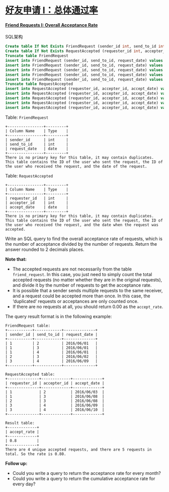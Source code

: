 # [好友申请 I：总体通过率](https://leetcode-cn.com/problems/friend-requests-i-overall-acceptance-rate)  

#### [Friend Requests I: Overall Acceptance Rate](https://leetcode-cn.com/problems/friend-requests-i-overall-acceptance-rate/)

SQL架构

```sql
Create table If Not Exists FriendRequest (sender_id int, send_to_id int, request_date date)
Create table If Not Exists RequestAccepted (requester_id int, accepter_id int, accept_date date)
Truncate table FriendRequest
insert into FriendRequest (sender_id, send_to_id, request_date) values ('1', '2', '2016/06/01')
insert into FriendRequest (sender_id, send_to_id, request_date) values ('1', '3', '2016/06/01')
insert into FriendRequest (sender_id, send_to_id, request_date) values ('1', '4', '2016/06/01')
insert into FriendRequest (sender_id, send_to_id, request_date) values ('2', '3', '2016/06/02')
insert into FriendRequest (sender_id, send_to_id, request_date) values ('3', '4', '2016/06/09')
Truncate table RequestAccepted
insert into RequestAccepted (requester_id, accepter_id, accept_date) values ('1', '2', '2016/06/03')
insert into RequestAccepted (requester_id, accepter_id, accept_date) values ('1', '3', '2016/06/08')
insert into RequestAccepted (requester_id, accepter_id, accept_date) values ('2', '3', '2016/06/08')
insert into RequestAccepted (requester_id, accepter_id, accept_date) values ('3', '4', '2016/06/09')
insert into RequestAccepted (requester_id, accepter_id, accept_date) values ('3', '4', '2016/06/10')
```

Table: `FriendRequest`

```
+----------------+---------+
| Column Name    | Type    |
+----------------+---------+
| sender_id      | int     |
| send_to_id     | int     |
| request_date   | date    |
+----------------+---------+
There is no primary key for this table, it may contain duplicates.
This table contains the ID of the user who sent the request, the ID of the user who received the request, and the date of the request.
```

Table: `RequestAccepted`

```
+----------------+---------+
| Column Name    | Type    |
+----------------+---------+
| requester_id   | int     |
| accepter_id    | int     |
| accept_date    | date    |
+----------------+---------+
There is no primary key for this table, it may contain duplicates.
This table contains the ID of the user who sent the request, the ID of the user who received the request, and the date when the request was accepted.
```

Write an SQL query to find the overall acceptance rate of requests, which is the number of acceptance divided by the number of requests. Return the answer rounded to 2 decimals places.

**Note that:**

- The accepted requests are not necessarily from the table `friend_request`. In this case, you just need to simply count the total accepted requests (no matter whether they are in the original requests), and divide it by the number of requests to get the acceptance rate.
- It is possible that a sender sends multiple requests to the same receiver, and a request could be accepted more than once. In this case, the ‘duplicated’ requests or acceptances are only counted once.
- If there are no requests at all, you should return 0.00 as the `accept_rate`.

The query result format is in the following example:

```
FriendRequest table:
+-----------+------------+--------------+
| sender_id | send_to_id | request_date |
+-----------+------------+--------------+
| 1         | 2          | 2016/06/01   |
| 1         | 3          | 2016/06/01   |
| 1         | 4          | 2016/06/01   |
| 2         | 3          | 2016/06/02   |
| 3         | 4          | 2016/06/09   |
+-----------+------------+--------------+

RequestAccepted table:
+--------------+-------------+-------------+
| requester_id | accepter_id | accept_date |
+--------------+-------------+-------------+
| 1            | 2           | 2016/06/03  |
| 1            | 3           | 2016/06/08  |
| 2            | 3           | 2016/06/08  |
| 3            | 4           | 2016/06/09  |
| 3            | 4           | 2016/06/10  |
+--------------+-------------+-------------+

Result table:
+-------------+
| accept_rate |
+-------------+
| 0.8         |
+-------------+
There are 4 unique accepted requests, and there are 5 requests in total. So the rate is 0.80.
```

**Follow up:**

- Could you write a query to return the acceptance rate for every month?
- Could you write a query to return the cumulative acceptance rate for every day?